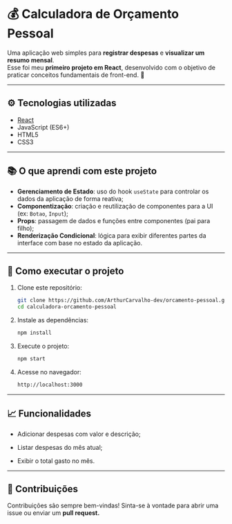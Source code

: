# 💰 Calculadora de Orçamento Pessoal

Uma aplicação web simples para **registrar despesas** e **visualizar um resumo mensal**.  
Esse foi meu **primeiro projeto em React**, desenvolvido com o objetivo de praticar conceitos fundamentais de front-end. 🚀

---

## ⚙️ Tecnologias utilizadas

- [React](https://reactjs.org/)  
- JavaScript (ES6+)  
- HTML5  
- CSS3  

---

## 📚 O que aprendi com este projeto

- **Gerenciamento de Estado**: uso do hook `useState` para controlar os dados da aplicação de forma reativa;  
- **Componentização**: criação e reutilização de componentes para a UI (ex: `Botao`, `Input`);  
- **Props**: passagem de dados e funções entre componentes (pai para filho);  
- **Renderização Condicional**: lógica para exibir diferentes partes da interface com base no estado da aplicação.  

---

## 🚀 Como executar o projeto

1. Clone este repositório:
   ```bash
   git clone https://github.com/ArthurCarvalho-dev/orcamento-pessoal.git
   cd calculadora-orcamento-pessoal
   
2. Instale as dependências:
   ```bash
   npm install

3. Execute o projeto:
   ```bash
   npm start

4. Acesse no navegador:
   ```bash
   http://localhost:3000

---

## 📈 Funcionalidades

- Adicionar despesas com valor e descrição;

- Listar despesas do mês atual;

- Exibir o total gasto no mês.

---

## 🤝 Contribuições

Contribuições são sempre bem-vindas!
Sinta-se à vontade para abrir uma issue ou enviar um **pull request.**


